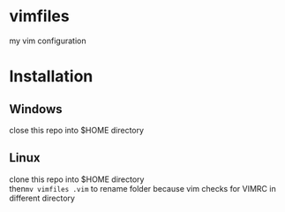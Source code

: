 # vimfiles

my vim configuration

# Installation

## Windows
close this repo into $HOME directory

## Linux
clone this repo into $HOME directory  
then`mv vimfiles .vim` to rename folder because vim checks for VIMRC in different directory
